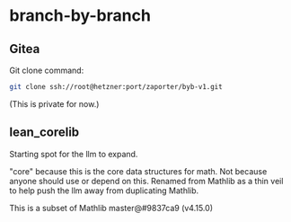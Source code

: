 # branch-by-branch

## Gitea

Git clone command:
```sh
git clone ssh://root@hetzner:port/zaporter/byb-v1.git
```
(This is private for now.)

## lean_corelib

Starting spot for the llm to expand.

"core" because this is the core data structures for math. Not because anyone should use or depend on this.
Renamed from Mathlib as a thin veil to help push the llm away from duplicating Mathlib.

This is a subset of Mathlib master@#9837ca9 (v4.15.0)


